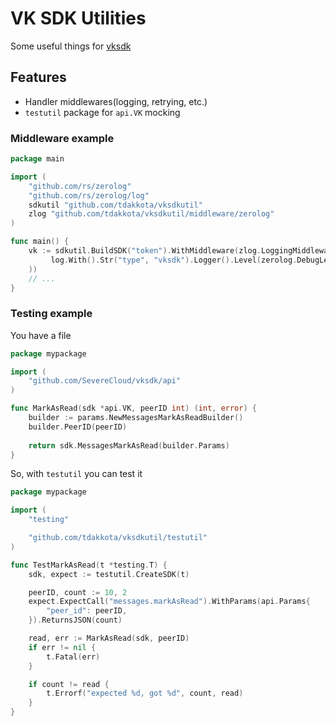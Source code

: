# VK SDK Utilities 
Some useful things for [vksdk](https://github.com/SevereCloud/vksdk)

## Features

- Handler middlewares(logging, retrying, etc.)
- `testutil` package for `api.VK` mocking

### Middleware example

```go
package main

import (
    "github.com/rs/zerolog"
    "github.com/rs/zerolog/log"
    sdkutil "github.com/tdakkota/vksdkutil"
    zlog "github.com/tdakkota/vksdkutil/middleware/zerolog"
)

func main() {
    vk := sdkutil.BuildSDK("token").WithMiddleware(zlog.LoggingMiddleware(
         log.With().Str("type", "vksdk").Logger().Level(zerolog.DebugLevel),
    ))
    // ...
}
```

### Testing example
You have a file

```go
package mypackage

import (
    "github.com/SevereCloud/vksdk/api"
)

func MarkAsRead(sdk *api.VK, peerID int) (int, error) {
    builder := params.NewMessagesMarkAsReadBuilder()
    builder.PeerID(peerID)
    
    return sdk.MessagesMarkAsRead(builder.Params)
}
```

So, with `testutil` you can test it
```go
package mypackage

import (
    "testing"

    "github.com/tdakkota/vksdkutil/testutil"
)

func TestMarkAsRead(t *testing.T) {
	sdk, expect := testutil.CreateSDK(t)

	peerID, count := 10, 2
	expect.ExpectCall("messages.markAsRead").WithParams(api.Params{
		"peer_id": peerID,
	}).ReturnsJSON(count)

	read, err := MarkAsRead(sdk, peerID)
	if err != nil {
		t.Fatal(err)
	}

	if count != read {
		t.Errorf("expected %d, got %d", count, read)
	}
}
```